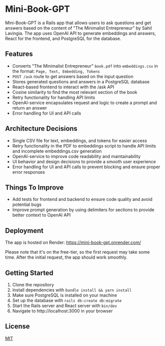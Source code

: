 # Mini-Book-GPT

Mini-Book-GPT is a Rails app that allows users to ask questions and get answers based on the content of "The Minimalist Entrepreneur" by Sahil Lavingia. The app uses OpenAI API to generate embeddings and answers, React for the frontend, and PostgreSQL for the database.

## Features

- Converts "The Minimalist Entrepreneur" `book.pdf` into `embeddings.csv` in the format: `Page, Text, Embedding, Tokens`
- `POST /ask` route to get answers based on the input question
- Stores generated questions and answers in a PostgreSQL database
- React-based frontend to interact with the /ask API
- Cosine similarity to find the most relevant section of the book
- Retry functionality for handling API limits
- OpenAI-service encapsulates request and logic to create a prompt and return an answer
- Error handling for UI and API calls

## Architecture Decisions

- Single CSV file for text, embeddings, and tokens for easier access
- Retry functionality in the PDF to embeddings script to handle API limits and incomplete embeddings.csv generation
- OpenAI-service to improve code readability and maintainability
- UI behavior and design decisions to provide a smooth user experience
- Error handling for UI and API calls to prevent blocking and ensure proper error responses

## Things To Improve

- Add tests for frontend and backend to ensure code quality and avoid potential bugs
- Improve prompt generation by using delimiters for sections to provide better context to OpenAI API

## Deployment

The app is hosted on Render: https://mini-book-gpt.onrender.com/

Please note that it's on the free-tier, so the first request may take some time. After the initial request, the app should work smoothly.

## Getting Started

1. Clone the repository
2. Install dependencies with `bundle install && yarn install`
3. Make sure PostgreSQL is installed on your machine
4. Set up the database with `rails db:create db:migrate`
5. Start the Rails server and React server with `bin/dev`
6. Navigate to http://localhost:3000 in your browser

## License

[MIT](https://choosealicense.com/licenses/mit/)
